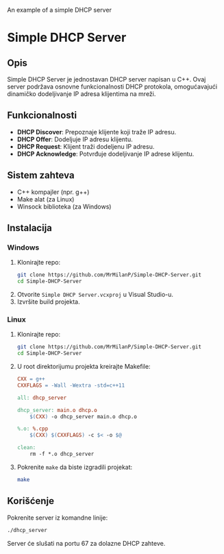 An example of a simple DHCP server
# Simple DHCP Server

## Opis

Simple DHCP Server je jednostavan DHCP server napisan u C++. Ovaj server podržava osnovne funkcionalnosti DHCP protokola, omogućavajući dinamičko dodeljivanje IP adresa klijentima na mreži.

## Funkcionalnosti

- **DHCP Discover**: Prepoznaje klijente koji traže IP adresu.
- **DHCP Offer**: Dodeljuje IP adresu klijentu.
- **DHCP Request**: Klijent traži dodeljenu IP adresu.
- **DHCP Acknowledge**: Potvrđuje dodeljivanje IP adrese klijentu.

## Sistem zahteva

- C++ kompajler (npr. g++)
- Make alat (za Linux)
- Winsock biblioteka (za Windows)

## Instalacija

### Windows

1. Klonirajte repo:
   ```bash
   git clone https://github.com/MrMilanP/Simple-DHCP-Server.git
   cd Simple-DHCP-Server
   ```
2. Otvorite `Simple DHCP Server.vcxproj` u Visual Studio-u.
3. Izvršite build projekta.

### Linux

1. Klonirajte repo:
   ```bash
   git clone https://github.com/MrMilanP/Simple-DHCP-Server.git
   cd Simple-DHCP-Server
   ```
2. U root direktorijumu projekta kreirajte Makefile:
   ```Makefile
   CXX = g++
   CXXFLAGS = -Wall -Wextra -std=c++11

   all: dhcp_server

   dhcp_server: main.o dhcp.o
       $(CXX) -o dhcp_server main.o dhcp.o

   %.o: %.cpp
       $(CXX) $(CXXFLAGS) -c $< -o $@

   clean:
       rm -f *.o dhcp_server
   ```
3. Pokrenite `make` da biste izgradili projekat:
   ```bash
   make
   ```

## Korišćenje

Pokrenite server iz komandne linije:

```bash
./dhcp_server
```

Server će slušati na portu 67 za dolazne DHCP zahteve.
